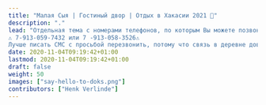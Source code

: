 ```yaml
---
title: "Малая Сыя | Гостиный двор | Отдых в Хакасии 2021 👋"
description: "."
lead: "Отдельная тема с номерами телефонов, по которым Вы можете позвонить, чтобы узнать ответы на интересующие Вас вопросы. В том числе обо всем, что касается заселения или бронирования мест.
⚠ 7-913-059-7432 или 7 -913-058-3526⚠
Лучше писать СМС с просьбой перезвонить, потому что связь в деревне довольно плохая."
date: 2020-11-04T09:19:42+01:00
lastmod: 2020-11-04T09:19:42+01:00
draft: false
weight: 50
images: ["say-hello-to-doks.png"]
contributors: ["Henk Verlinde"]
---
```

